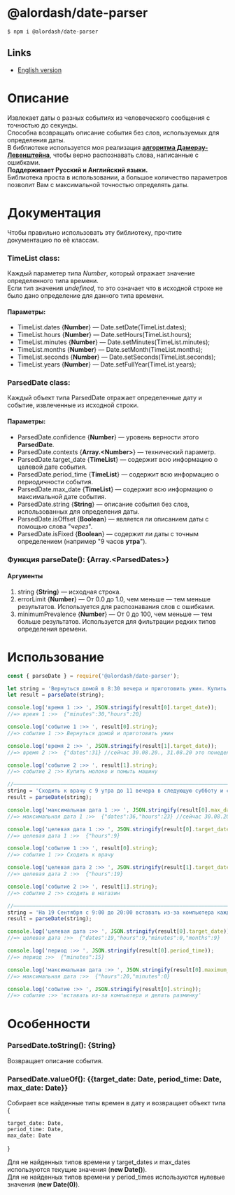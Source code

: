 # @alordash/date-parser

``` 
$ npm i @alordash/date-parser
```  

## Links

* [English version](README-EN.md)  

# Описание

Извлекает даты о разных событиях из человеческого сообщения с точностью до секунды.  
Способна возвращать описание события без слов, используемых для определения даты.  
В библиотеке используется моя реализация **[алгоритма Дамерау-Левенштейна](https://github.com/alordash/damerau-levenshtein)**, чтобы верно распознавать слова, написанные с ошибками.  
**Поддерживает Русский и Английский языки.**  
Библиотека проста в использовании, а большое количество параметров позволит Вам с максимальной точностью определять даты.  

# Документация

Чтобы правильно использовать эту библиотеку, прочтите документацию по её классам.

### TimeList class:

Каждый параметер типа *Number*, который отражает значение определенного типа времени.  
Если тип значения *undefined*, то это означает что в исходной строке не было дано определение для данного типа времени.  

#### Параметры:  

* TimeList.dates   {**Number**} —   Date.setDate(TimeList.dates);  
* TimeList.hours   {**Number**} —   Date.setHours(TimeList.hours);  
* TimeList.minutes {**Number**} —   Date.setMinutes(TimeList.minutes);  
* TimeList.months  {**Number**} —   Date.setMonth(TimeList.months);  
* TimeList.seconds {**Number**} —   Date.setSeconds(TimeList.seconds);  
* TimeList.years   {**Number**} —   Date.setFullYear(TimeList.years);  

### ParsedDate class:

Каждый объект типа ParsedDate отражает определенные дату и событие, извлеченные из исходной строки.  

#### Параметры:  

* ParsedDate.confidence     {**Number**}         — уровень верности этого **ParsedDate**.  
* ParsedDate.contexts       {**Array.\<Number\>**} — технический параметр.  
* ParsedDate.target_date    {**TimeList**}       — содержит всю информацию о целевой дате события. 
* ParsedDate.period_time    {**TimeList**}       — содержит всю информацию о периодичности события.  
* ParsedDate.max_date       {**TimeList**}       — содержит всю информацию о максимальной дате события.  
* ParsedDate.string         {**String**}         — описание события без слов, использованных для определения даты.  
* ParsedDate.isOffset       {**Boolean**}        — является ли описанием даты с помощью слова "*через*".  
* ParsedDate.isFixed        {**Boolean**}        — содержит ли даты с точным определением (например "9 часов **утра**").  

### Функция parseDate(): {Array.\<ParsedDates\>}

#### Аргументы

1. string {**String**} — исходная строка.  
2. errorLimit {**Number**} — От 0.0 до 1.0, чем меньше — тем меньше результатов. Используется для распознавания слов с ошибками.  
3. minimumPrevalence {**Number**} — От 0 до 100, чем меньше — тем больше результатов. Используется для фильтрации редких типов определения времени.  

# Использование

```javascript
const { parseDate } = require('@alordash/date-parser');

let string = 'Вернуться домой в 8:30 вечера и приготовить ужин. Купить молоко и помыть машину в понедельник.';
let result = parseDate(string);

console.log('время 1 :>> ', JSON.stringify(result[0].target_date));
//=> вреия 1 :>>  {"minutes":30,"hours":20}

console.log('событие 1 :>> ', result[0].string);
//=> событие 1 :>> Вернуться домой и приготовить ужин

console.log('время 2 :>> ', JSON.stringify(result[1].target_date));
//=> время 2 :>>  {"dates":31} //сейчас 30.08.20., 31.08.20 это понедельник

console.log('событие 2 :>> ', result[1].string);
//=> событие 2 :>> Купить молоко и помыть машину

//————————————————————————————————————————————————————————————————————————————————————————————————————————————————————————————————
string = 'Сходить к врачу с 9 утра до 11 вечера в следующую субботу и сходить в магазин в 7 вечера';
result = parseDate(string);

console.log('максимальная дата 1 :>> ', JSON.stringify(result[0].max_date));
//=> максимальная дата 1 :>>  {"dates":36,"hours":23} //сейчас 30.08.20, следующая суббота в 05.09.20, что, технически, и есть 36.08.20

console.log('целевая дата 1 :>> ', JSON.stringify(result[0].target_date));
//=> целевая дата 1 :>>  {"hours":9}

console.log('событие 1 :>> ', result[0].string);
//=> событие 1 :>> Сходить к врачу

console.log('целевая дата 2 :>> ', JSON.stringify(result[1].target_date));
//=> целевая дата 2 :>>  {"hours":19}

console.log('событие 2 :>> ', result[1].string);
//=> событие 2 :>> сходить в магазин

//————————————————————————————————————————————————————————————————————————————————————————————————————————————————————————————————
string = 'На 19 Сентября с 9:00 до 20:00 вставать из-за компьютера каждые 15 минут и делать разминку';
result = parseDate(string);

console.log('целевая дата :>> ', JSON.stringify(result[0].target_date));
//=> целевая дата :>>  {"dates":19,"hours":9,"minutes":0,"months":9}

console.log('период :>> ', JSON.stringify(result[0].period_time));
//=> период :>>  {"minutes":15}

console.log('максимальная дата :>> ', JSON.stringify(result[0].maximum_date));
//=> максимальная дата :>>  {"hours":20,"minutes":0}

console.log('событие :>> ', JSON.stringify(result[0].string));
//=> событие :>> 'вставать из-за компьютера и делать разминку'
```

# Особенности

### ParsedDate.toString(): {String}

Возвращает описание события.  

### ParsedDate.valueOf(): {{target_date: Date, period_time: Date, max_date: Date}}

Собирает все найденные типы времен в дату и возвращает объект типа  
{

    target_date: Date,  
    period_time: Date,  
    max_date: Date  

}  
  
Для не найденных типов времени у target_dates и max_dates используются текущие значения (**new Date()**).  
Для не найденных типов времени у period_times используются нулевые значения (**new Date(0)**).  
